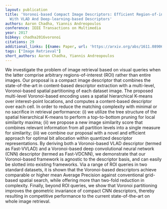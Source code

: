 ```yaml
---
layout: publication
title: 'Voronoi-based Compact Image Descriptors: Efficient Region-of-interest Retrieval
  With VLAD And Deep-learning-based Descriptors'
authors: Aaron Chadha, Yiannis Andreopoulos
conference: IEEE Transactions on Multimedia
year: 2017
bibkey: chadha2016voronoi
citations: 29
additional_links: [{name: Paper, url: 'https://arxiv.org/abs/1611.08906'}]
tags: ["Image Retrieval"]
short_authors: Aaron Chadha, Yiannis Andreopoulos
---
```

We investigate the problem of image retrieval based on visual queries when
the latter comprise arbitrary regions-of-interest (ROI) rather than entire
images. Our proposal is a compact image descriptor that combines the
state-of-the-art in content-based descriptor extraction with a multi-level,
Voronoi-based spatial partitioning of each dataset image. The proposed
multi-level Voronoi-based encoding uses a spatial hierarchical K-means over
interest-point locations, and computes a content-based descriptor over each
cell. In order to reduce the matching complexity with minimal or no sacrifice
in retrieval performance: (i) we utilize the tree structure of the spatial
hierarchical K-means to perform a top-to-bottom pruning for local similarity
maxima; (ii) we propose a new image similarity score that combines relevant
information from all partition levels into a single measure for similarity;
(iii) we combine our proposal with a novel and efficient approach for optimal
bit allocation within quantized descriptor representations. By deriving both a
Voronoi-based VLAD descriptor (termed as Fast-VVLAD) and a Voronoi-based deep
convolutional neural network (CNN) descriptor (termed as Fast-VDCNN), we
demonstrate that our Voronoi-based framework is agnostic to the descriptor
basis, and can easily be slotted into existing frameworks. Via a range of ROI
queries in two standard datasets, it is shown that the Voronoi-based
descriptors achieve comparable or higher mean Average Precision against
conventional grid-based spatial search, while offering more than two-fold
reduction in complexity. Finally, beyond ROI queries, we show that Voronoi
partitioning improves the geometric invariance of compact CNN descriptors,
thereby resulting in competitive performance to the current state-of-the-art on
whole image retrieval.
